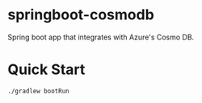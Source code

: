 # springboot-cosmodb
Spring boot app that integrates with Azure's Cosmo DB.

# Quick Start
```./gradlew bootRun```

